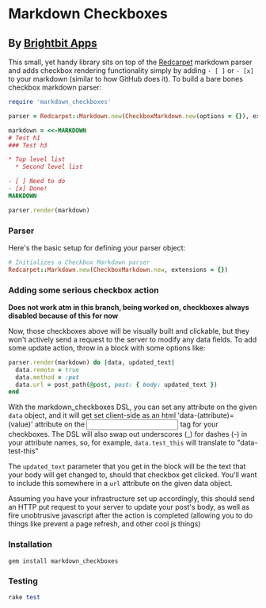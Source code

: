 # Markdown Checkboxes
## By [Brightbit Apps](http://www.brightbit.com)

This small, yet handy library sits on top of the [Redcarpet](https://github.com/vmg/redcarpet) markdown parser
and adds checkbox rendering functionality simply by adding `- [ ]` or `- [x]` to your markdown
(similar to how GitHub does it). To build a bare bones checkbox markdown parser:

```ruby
require 'markdown_checkboxes'

parser = Redcarpet::Markdown.new(CheckboxMarkdown.new(options = {}), extensions = {})

markdown = <<-MARKDOWN
# Test h1
### Test h3

* Top level list
  * Second level list

- [ ] Need to do
- [x] Done!
MARKDOWN

parser.render(markdown)
```

### Parser
Here's the basic setup for defining your parser object:

```ruby
# Initializes a Checkbox Markdown parser
Redcarpet::Markdown.new(CheckboxMarkdown.new, extensions = {})
```

### Adding some serious checkbox action

**Does not work atm in this branch, being worked on, checkboxes always disabled because of this for now**

Now, those checkboxes above will be visually built and clickable, but they won't actively send a request to the server to modify any data fields.
To add some update action, throw in a block with some options like:

```ruby
parser.render(markdown) do |data, updated_text|
  data.remote = true
  data.method = :put
  data.url = post_path(@post, post: { body: updated_text })
end
```

With the markdown_checkboxes DSL, you can set any attribute on the given `data` object, and
it will get set client-side as an html 'data-(attribute)=(value)' attribute on the <input /> tag for your checkboxes.
The DSL will also swap out underscores (_) for dashes (-) in your attribute names,
so, for example, `data.test_this` will translate to "data-test-this"

The `updated_text` parameter that you get in the block will be the text that your body will get changed to,
should that checkbox get clicked. You'll want to include this somewhere in a `url` attribute on the given data object.

Assuming you have your infrastructure set up accordingly, this should send an HTTP put request to your server to update
your post's body, as well as fire unobtrusive javascript after the action is completed (allowing you to do
things like prevent a page refresh, and other cool js things)

### Installation

```
gem install markdown_checkboxes
```

### Testing

```ruby
rake test
```
